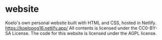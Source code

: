 # website
Koelo's own personal website built with HTML and CSS, hosted in Netlify. https://koelopog16.netlify.app/  All contents is licensed under the CC0-BY-SA License. The code for this website is licensed under the AGPL license.
